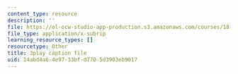 ```yaml
---
content_type: resource
description: ''
file: https://ol-ocw-studio-app-production.s3.amazonaws.com/courses/18-01sc-single-variable-calculus-fall-2010/14abd4a64e9733bfd7705d3903eb9017_TQTDkpZP02A.srt
file_type: application/x-subrip
learning_resource_types: []
resourcetype: Other
title: 3play caption file
uid: 14abd4a6-4e97-33bf-d770-5d3903eb9017
---
```

